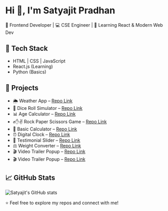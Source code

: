 # Hi 👋, I'm Satyajit Pradhan

🚀 Frontend Developer | 💻 CSE Engineer | 🌱 Learning React & Modern Web Dev  

## 🔧 Tech Stack
- HTML | CSS | JavaScript  
- React.js (Learning)  
- Python (Basics)  

## 📌 Projects
- 🌦️ Weather App – [Repo Link](https://github.com/satyajit-pradhan522/weather-app)
- 🎲 Dice Roll Simulator – [Repo Link](https://github.com/satyajit-pradhan522/dice-roll-simulator)
- 📊 Age Calculator – [Repo Link](https://github.com/satyajit-pradhan522/age-calculator)
- ✊✋✌ Rock Paper Scissors Game – [Repo Link](https://github.com/satyajit-pradhan522/rock-paper-scissors-game)
- 🧮 Basic Calculator – [Repo Link](https://github.com/satyajit-pradhan522/basic-calculator)
- ⏰ Digital Clock – [Repo Link](https://github.com/satyajit-pradhan522/clock-using-HTML-CSS---JS)
- 💬 Testimonial Slider – [Repo Link](https://github.com/satyajit-pradhan522/testimonial-slider)
- ⚖️ Weight Converter – [Repo Link](https://github.com/satyajit-pradhan522/weight-converter)
- 🎬 Video Trailer Popup – [Repo Link](https://github.com/satyajit-pradhan522/video-trailer-popup)
- 🎬 Video Trailer Popup – [Repo Link](https://github.com/satyajit-pradhan522/video-trailer-popup)

## 📈 GitHub Stats
![Satyajit's GitHub stats](https://github-readme-stats.vercel.app/api?username=satyajit-pradhan622&show_icons=true&theme=radical)

⭐️ Feel free to explore my repos and connect with me!

